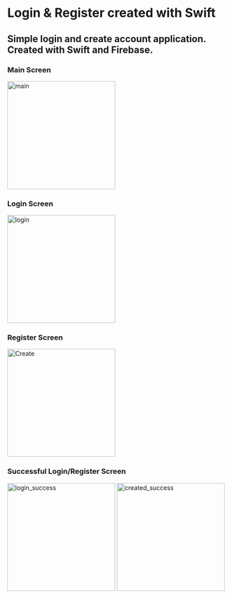 # Login & Register created with Swift


## Simple login and create account application. Created with Swift and Firebase. 


### Main Screen 

<img width="246" alt="main" src="https://user-images.githubusercontent.com/67939160/208821887-61738a8c-f1b4-49cd-8b17-a555600d4079.png">



### Login Screen 


<img width="246" alt="login" src="https://user-images.githubusercontent.com/67939160/208821995-76704fc4-97d5-40a0-a244-baf63919b1f2.png">

### Register Screen 

<img width="246" alt="Create" src="https://user-images.githubusercontent.com/67939160/208822054-131df68f-c0a2-48a6-a269-7b4667b2de10.png">

### Successful Login/Register Screen 


<img width="246" alt="login_success" src="https://user-images.githubusercontent.com/67939160/208822079-173d387b-b6eb-40fa-a1b6-29ce63bb3f19.png">

<img width="246" alt="created_success" src="https://user-images.githubusercontent.com/67939160/208822086-128d3060-6921-477b-89df-2239f036ce84.png">
